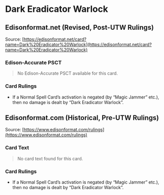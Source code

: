 # Dark Eradicator Warlock

## Edisonformat.net (Revised, Post-UTW Rulings)

Source: [https://edisonformat.net/card?name=Dark%20Eradicator%20Warlock](https://edisonformat.net/card?name=Dark%20Eradicator%20Warlock)

### Edison-Accurate PSCT

> No Edison-Accurate PSCT available for this card.

### Card Rulings

*   If a Normal Spell Card’s activation is negated (by “Magic Jammer” etc.), then no damage is dealt by “Dark Eradicator Warlock”.


## Edisonformat.com (Historical, Pre-UTW Rulings)

Source: [https://www.edisonformat.com/rulings](https://www.edisonformat.com/rulings)

### Card Text

> No card text found for this card.

### Card Rulings

*   If a Normal Spell Card’s activation is negated (by “Magic Jammer” etc.), then no damage is dealt by “Dark Eradicator Warlock”.


